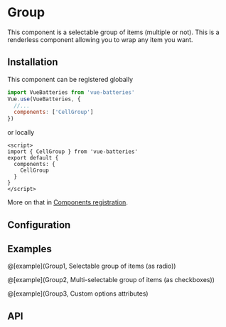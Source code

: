 # Group

This component is a selectable group of items (multiple or not). This is a renderless
component allowing you to wrap any item you want.

## Installation

This component can be registered globally

```js
import VueBatteries from 'vue-batteries'
Vue.use(VueBatteries, {
  //...
  components: ['CellGroup']
})
```

or locally

```vue
<script>
import { CellGroup } from 'vue-batteries'
export default {
  components: {
    CellGroup
  }
}
</script>
```

More on that in [Components registration](../configuration.md#components-registration).

## Configuration

## Examples

@[example](Group1, Selectable group of items (as radio))

@[example](Group2, Multi-selectable group of items (as checkboxes))

@[example](Group3, Custom options attributes)

## API
